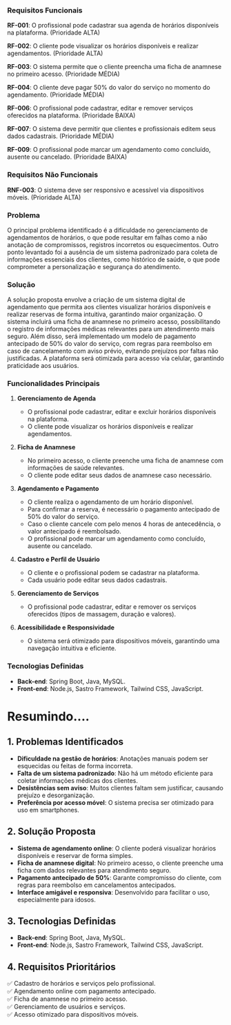 ### Requisitos Funcionais

**RF-001**: O profissional pode cadastrar sua agenda de horários disponíveis na plataforma. (Prioridade ALTA)

**RF-002**: O cliente pode visualizar os horários disponíveis e realizar agendamentos. (Prioridade ALTA)

**RF-003**: O sistema permite que o cliente preencha uma ficha de anamnese no primeiro acesso. (Prioridade MÉDIA)

**RF-004**: O cliente deve pagar 50% do valor do serviço no momento do agendamento. (Prioridade MÉDIA)

**RF-006**: O profissional pode cadastrar, editar e remover serviços oferecidos na plataforma. (Prioridade BAIXA)

**RF-007**: O sistema deve permitir que clientes e profissionais editem seus dados cadastrais. (Prioridade MÉDIA)

**RF-009**: O profissional pode marcar um agendamento como concluído, ausente ou cancelado. (Prioridade BAIXA)

### Requisitos Não Funcionais

**RNF-003**: O sistema deve ser responsivo e acessível via dispositivos móveis. (Prioridade ALTA)

### Problema  
O principal problema identificado é a dificuldade no gerenciamento de agendamentos de horários, o que pode resultar em falhas como a não anotação de compromissos, registros incorretos ou esquecimentos. Outro ponto levantado foi a ausência de um sistema padronizado para coleta de informações essenciais dos clientes, como histórico de saúde, o que pode comprometer a personalização e segurança do atendimento.  

### Solução  
A solução proposta envolve a criação de um sistema digital de agendamento que permita aos clientes visualizar horários disponíveis e realizar reservas de forma intuitiva, garantindo maior organização. O sistema incluirá uma ficha de anamnese no primeiro acesso, possibilitando o registro de informações médicas relevantes para um atendimento mais seguro. Além disso, será implementado um modelo de pagamento antecipado de 50% do valor do serviço, com regras para reembolso em caso de cancelamento com aviso prévio, evitando prejuízos por faltas não justificadas. A plataforma será otimizada para acesso via celular, garantindo praticidade aos usuários.

### Funcionalidades Principais  

1. **Gerenciamento de Agenda**  
   - O profissional pode cadastrar, editar e excluir horários disponíveis na plataforma.  
   - O cliente pode visualizar os horários disponíveis e realizar agendamentos.  

2. **Ficha de Anamnese**  
   - No primeiro acesso, o cliente preenche uma ficha de anamnese com informações de saúde relevantes.  
   - O cliente pode editar seus dados de anamnese caso necessário.  

3. **Agendamento e Pagamento**  
   - O cliente realiza o agendamento de um horário disponível.  
   - Para confirmar a reserva, é necessário o pagamento antecipado de 50% do valor do serviço.  
   - Caso o cliente cancele com pelo menos 4 horas de antecedência, o valor antecipado é reembolsado.  
   - O profissional pode marcar um agendamento como concluído, ausente ou cancelado.  

4. **Cadastro e Perfil de Usuário**  
   - O cliente e o profissional podem se cadastrar na plataforma.  
   - Cada usuário pode editar seus dados cadastrais.  

5. **Gerenciamento de Serviços**  
   - O profissional pode cadastrar, editar e remover os serviços oferecidos (tipos de massagem, duração e valores).  

6. **Acessibilidade e Responsividade**  
   - O sistema será otimizado para dispositivos móveis, garantindo uma navegação intuitiva e eficiente.  

### Tecnologias Definidas  
- **Back-end**: Spring Boot, Java, MySQL.  
- **Front-end**: Node.js, Sastro Framework, Tailwind CSS, JavaScript.  


# Resumindo....
## **1. Problemas Identificados**  
- **Dificuldade na gestão de horários**: Anotações manuais podem ser esquecidas ou feitas de forma incorreta.  
- **Falta de um sistema padronizado**: Não há um método eficiente para coletar informações médicas dos clientes.  
- **Desistências sem aviso**: Muitos clientes faltam sem justificar, causando prejuízo e desorganização.  
- **Preferência por acesso móvel**: O sistema precisa ser otimizado para uso em smartphones.  

## **2. Solução Proposta**  
- **Sistema de agendamento online**: O cliente poderá visualizar horários disponíveis e reservar de forma simples.  
- **Ficha de anamnese digital**: No primeiro acesso, o cliente preenche uma ficha com dados relevantes para atendimento seguro.  
- **Pagamento antecipado de 50%**: Garante compromisso do cliente, com regras para reembolso em cancelamentos antecipados.  
- **Interface amigável e responsiva**: Desenvolvido para facilitar o uso, especialmente para idosos.  

## **3. Tecnologias Definidas**  
- **Back-end**: Spring Boot, Java, MySQL.  
- **Front-end**: Node.js, Sastro Framework, Tailwind CSS, JavaScript.  

## **4. Requisitos Prioritários**  
✅ Cadastro de horários e serviços pelo profissional.  
✅ Agendamento online com pagamento antecipado.  
✅ Ficha de anamnese no primeiro acesso.  
✅ Gerenciamento de usuários e serviços.  
✅ Acesso otimizado para dispositivos móveis.  



